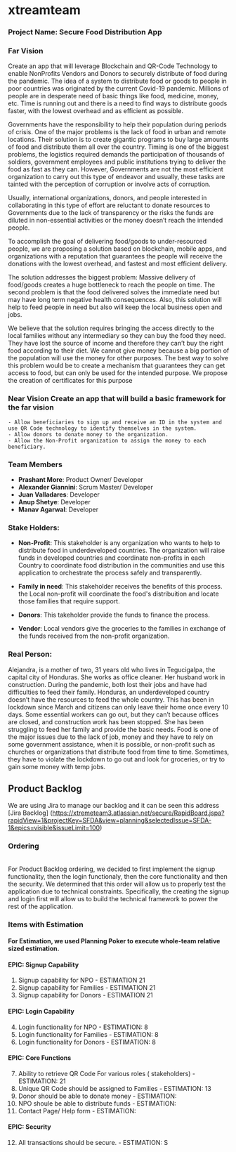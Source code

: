 # xtreamteam

### Project Name: Secure Food Distribution App

### Far Vision<br>
Create an app that will leverage Blockchain and QR-Code Technology to enable NonProfits Vendors and Donors to securely distribute of food during the pandemic. 
The idea of a system to distribute food or goods to people in poor countries was originated by the current Covid-19 pandemic. Millions of people are in desperate need of basic things like food, medicine, money, etc. Time is running out and there is a need to find ways to distribute goods faster, with the lowest overhead and as efficient as possible.   

Governments have the responsibility to help their population during periods of crisis. One of the major problems is the lack of food in urban and remote locations.  Their solution is to create gigantic programs to buy large amounts of food and distribute them all over the country. Timing is one of the biggest problems, the logistics required demands the participation of thousands of soldiers, government employees and public institutions trying to deliver the food as fast as they can. However, Governments are not the most efficient organization to carry out this type of endeavor and usually, these tasks are tainted with the perception of corruption or involve acts of corruption. 

Usually, international organizations, donors, and people interested in collaborating in this type of effort are reluctant to donate resources to Governments due to the lack of transparency or the risks the funds are diluted in non-essential activities or the money doesn’t reach the intended people.

To accomplish the goal of delivering food/goods to under-resourced people, we are proposing a solution based on blockchain, mobile apps, and organizations with a reputation that guarantees the people will receive the donations with the lowest overhead, and fastest and most efficient delivery. 

The solution addresses the biggest problem: Massive delivery of food/goods creates a huge bottleneck to reach the people on time.  The second problem is that the food delivered solves the immediate need but may have long term negative health consequences. Also, this solution will help to feed people in need but also will keep the local business open and jobs. 

We believe that the solution requires bringing the access directly to the local families without any intermediary so they can buy the food they need. They have lost the source of income and therefore they can’t buy the right food according to their diet. We cannot give money because a big portion of the population will use the money for other purposes.  The best way to solve this problem would be to create a mechanism that guarantees they can get access to food, but can only be used for the intended purpose. We propose the creation of certificates for this purpose


### Near Vision Create an app that will build a basic framework for the far vision
    - Allow beneficiaries to sign up and receive an ID in the system and use QR Code technology to identify themselves in the system.
    - Allow donors to donate money to the organization. 
    - Allow the Non-Profit organization to assign the money to each beneficiary.

### Team Members<br>
- **Prashant More**: Product Owner/ Developer 
- **Alexander Giannini**: Scrum Master/ Developer
- **Juan Valladares**: Developer
- **Anup Shetye**: Developer
- **Manav Agarwal**: Developer

### Stake Holders:
  
  - **Non-Profit**: This stakeholder is any organization who wants to help to distribute food in underdeveloped countries. The organization will raise funds in developed countries and coordinate non-profits in each Country to coordinate food distribution in the communities and use this application to orchestrate the process safely and transparently.

  - **Family in need**: This stakeholder receives the benefits of this process. the Local non-profit will coordinate the food's distribuition and locate those families 
  that require support. 
  - **Donors**: This takeholder provide the funds to finance the process.  
  - **Vendor**: Local vendors give the groceries to the families in exchange of the funds received from the non-profit organization.  

  ### Real Person: 
  
Alejandra, is a mother of two, 31 years old who lives in Tegucigalpa, the capital city of Honduras. She works as office cleaner. Her husband work in construction. During the pandemic, both lost their jobs and have had difficulties to feed their family. Honduras, an underdeveloped country doesn’t have the resources to feed the whole country. This has been in lockdown since March and citizens can only leave their home once every 10 days. Some essential workers can go out, but they can’t because offices are closed, and construction work has been stopped. She has been struggling to feed her family and provide the basic needs. Food is one of the major issues due to the lack of job, money and they have to rely on some government assistance,  when it is possible, or non-profit such as churches or organizations that distribute food from time to time. Sometimes, they have to violate the lockdown to go out and look for groceries, or try to gain some money with temp jobs.

## Product Backlog
We are using Jira to manage our backlog and it can be seen this address [Jira Backlog] (https://xtremeteam3.atlassian.net/secure/RapidBoard.jspa?rapidView=1&projectKey=SFDA&view=planning&selectedIssue=SFDA-1&epics=visible&issueLimit=100)

### Ordering
<br>
For Product Backlog ordering, we decided to first implement the signup functionality, then the login functionaly, then the core functionality and then the security. We determined that this order will allow us to properly test the application due to technical constraints. Specifically, the creating the signup and login first will allow us to build the technical framework to power the rest of the application.
<br>

### Items with Estimation

#### For Estimation, we used Planning Poker to execute whole-team relative sized estimation. 

#### EPIC: Signup Capability
1. Signup capability for NPO - ESTIMATION 21
2. Signup capability for Families - ESTIMATION 21
3. Signup capability for Donors - ESTIMATION 21
#### EPIC: Login Capability
4. Login functionality for NPO - ESTIMATION: 8
5. Login functionality for Families - ESTIMATION: 8
6. Login functionality for Donors - ESTIMATION: 8
#### EPIC: Core Functions
7. Ability to retrieve QR Code For various roles ( stakeholders) - ESTIMATION: 21
8. Unique QR Code should be assigned to Families - ESTIMATION: 13
9. Donor should be able to donate money - ESTIMATION: 
9. NPO shoule be able to distribute funds - ESTIMATION: 
11. Contact Page/ Help form - ESTIMATION: 
#### EPIC: Security
12. All transactions should be secure. - ESTIMATION: 
S